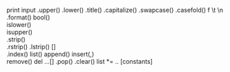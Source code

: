 print
input
.upper()
.lower()
.title()
.capitalize()
.swapcase()
.casefold()
f
\t
\n
.format()
bool()   
islower()    
isupper()   
.strip()               
.rstrip()
.lstrip()
[]  
.index()
list()
append()
insert(,)  
remove()
del ...[]
.pop()
.clear()
list *= .. 
[constants]